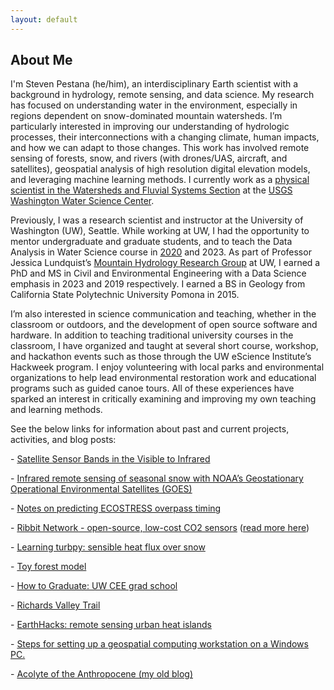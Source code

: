 ```yaml
---
layout: default
---
```


## About Me

I'm Steven Pestana (he/him), an interdisciplinary Earth scientist with a background in hydrology, remote sensing, and data science. My research has focused on understanding water in the environment, especially in regions dependent on snow-dominated mountain watersheds. I’m particularly interested in improving our understanding of hydrologic processes, their interconnections with a changing climate, human impacts, and how we can adapt to those changes. This work has involved remote sensing of forests, snow, and rivers (with drones/UAS, aircraft, and satellites), geospatial analysis of high resolution digital elevation models, and leveraging machine learning methods. I currently work as a [physical scientist in the Watersheds and Fluvial Systems Section](https://www.usgs.gov/staff-profiles/steven-pestana) at the [USGS Washington Water Science Center](https://www.usgs.gov/centers/washington-water-science-center).

Previously, I was a research scientist and instructor at the University of Washington (UW), Seattle. While working at UW, I had the opportunity to mentor undergraduate and graduate students, and to teach the Data Analysis in Water Science course in [2020]( https://spestana.github.io/2021/01/data-analysis-class-2020/) and 2023. As part of Professor Jessica Lundquist’s [Mountain Hydrology Research Group]( https://depts.washington.edu/mtnhydr/Pages/People%20Profiles/StevenPestana.html) at UW, I earned a PhD and MS in Civil and Environmental Engineering with a Data Science emphasis in 2023 and 2019 respectively. I earned a BS in Geology from California State Polytechnic University Pomona in 2015.

I’m also interested in science communication and teaching, whether in the classroom or outdoors, and the development of open source software and hardware. In addition to teaching traditional university courses in the classroom, I have organized and taught at several short course, workshop, and hackathon events such as those through the UW eScience Institute’s Hackweek program. I enjoy volunteering with local parks and environmental organizations to help lead environmental restoration work and educational programs such as guided canoe tours. All of these experiences have sparked an interest in critically examining and improving my own teaching and learning methods.

See the below links for information about past and current projects, activities, and blog posts:

<p class="view">- <a href="https://spestana.github.io/sensor-bands/">Satellite Sensor Bands in the Visible to Infrared</a></p>
<p class="view">- <a href="https://depts.washington.edu/mtnhydr/Pages/Research%20Profiles/SnowIR.html">Infrared remote sensing of seasonal snow with NOAA’s Geostationary Operational Environmental Satellites (GOES)</a></p>
<p class="view">- <a href="https://spestana.github.io/ecostress-utils/">Notes on predicting ECOSTRESS overpass timing</a></p>
<p class="view">- <a href="https://www.ribbitnetwork.org/">Ribbit Network - open-source, low-cost CO2 sensors</a> (<a href="https://www.hackster.io/stevenpest/seattleribbitnetwork-e550e2">read more here</a>)</p>
<p class="view">- <a href="https://spestana.github.io/atmos-boundary-layer/">Learning turbpy: sensible heat flux over snow</a></p>
<p class="view">- <a href="https://spestana.github.io/toy-forest-model/">Toy forest model</a></p>
<p class="view">- <a href="https://spestana.github.io/how-to-graduate/">How to Graduate: UW CEE grad school</a></p>
<p class="view">- <a href="https://spestana.github.io/richards-valley-trail/">Richards Valley Trail</a></p>
<p class="view">- <a href="https://spestana.github.io/urban-heat-hack/">EarthHacks: remote sensing urban heat islands</a></p>
<p class="view">- <a href="https://gist.github.com/spestana/f631b033f0b5f591edbf5313be82db7e">Steps for setting up a geospatial computing workstation on a Windows PC.</a></p>
<p class="view">- <a href="https://anthropoceneacolyte.wordpress.com/">Acolyte of the Anthropocene (my old blog)</a></p>





